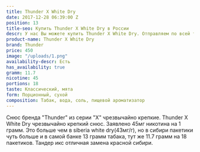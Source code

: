 ```yaml
---
title: Thunder X White Dry
date: 2017-12-28 06:39:00 Z
position: 13
title-seo: Купить Thunder X White Dry в России
descr: У нас Вы можете купить Thunder X White Dry. Отправляем по всей территории России.
product-name: Thunder X White Dry
brand: Thunder
price: 450
image: "/uploads/1.png"
availability-descr: Есть
has_availability: true
gramm: 11.7
nicotine: 45
portions: 18
taste: Классический, мята
form: Порционный, сухой
composition: Табак, вода, соль, пищевой ароматизатор
---
```


Снюс бренда "Thunder" из серии "X" чрезвычайно крепкие.
Thunder X White Dry чрезвычайно крепкий снюс. Заявлено 45мг никотина на 1 грамм. Это больше чем в siberia white dry(43мг/г), но в сибири пакетики чуть больше и в самой банке 13 грамм табака, тут же 11.7 грамм на 18 пакетиков. 
Тандер икс отличная замена красной сибири.